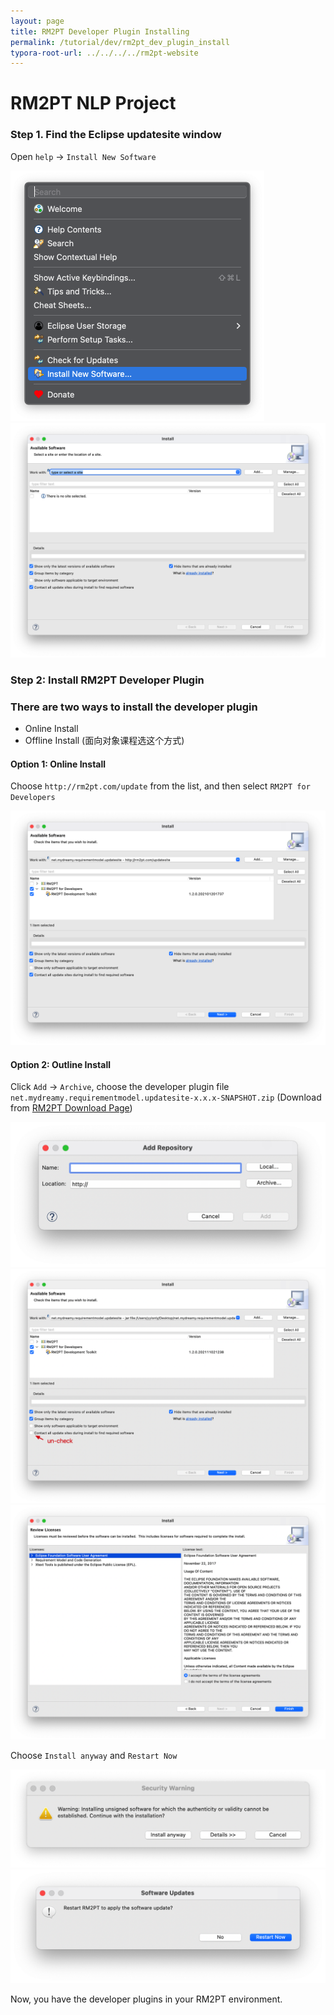 ```yaml
---
layout: page
title: RM2PT Developer Plugin Installing
permalink: /tutorial/dev/rm2pt_dev_plugin_install
typora-root-url: ../../../../rm2pt-website
---
```


# RM2PT NLP Project

### Step 1. Find the Eclipse updatesite window

Open `help` -> `Install New Software`

<img src="/imgs/RM2PTDevInstall/image-20211102175245020.png" alt="image-20211102175245020" style="zoom:50%;" />

<img src="/imgs/RM2PTDevInstall/image-20211102175827420.png" alt="image-20211102175827420" style="zoom:50%;" />

### Step 2: Install RM2PT Developer Plugin

###  There are two ways to install the developer plugin

* Online Install
* Offline Install (面向对象课程选这个方式)

#### Option 1: Online Install

Choose `http://rm2pt.com/update` from the list, and then select `RM2PT for Developers`

<img src="/imgs/RM2PTDevInstall/image-20211102182440350.png" alt="image-20211102182440350" style="zoom:50%;" />

#### Option 2: Outline Install

Click `Add` -> `Archive`, choose the developer plugin file `net.mydreamy.requirementmodel.updatesite-x.x.x-SNAPSHOT.zip` (Download from [RM2PT Download Page](/downloads))

<img src="/imgs/RM2PTDevInstall/image-20211102205312270.png" alt="image-20211102205312270" style="zoom:50%;" />

<img src="/imgs/RM2PTDevInstall/image-20211102205441011.png" alt="image-20211102205441011" style="zoom:50%;" />

<img src="/imgs/RM2PTDevInstall/image-20211102205514997.png" alt="image-20211102205514997" style="zoom:50%;" />

Choose `Install anyway` and `Restart Now`

<img src="/imgs/RM2PTDevInstall/image-20211102205559322.png" alt="image-20211102205559322" style="zoom:50%;" />

<img src="/imgs/RM2PTDevInstall/image-20211102205657340.png" alt="image-20211102205657340" style="zoom:50%;" />

Now, you have the developer plugins in your RM2PT environment.

